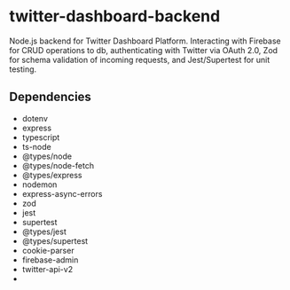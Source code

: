 # twitter-dashboard-backend

Node.js backend for Twitter Dashboard Platform. Interacting with Firebase for CRUD operations to db, authenticating with Twitter via OAuth 2.0, Zod for schema validation of incoming requests, and Jest/Supertest for unit testing.

## Dependencies

-   dotenv
-   express
-   typescript
-   ts-node
-   @types/node
-   @types/node-fetch
-   @types/express
-   nodemon
-   express-async-errors
-   zod
-   jest
-   supertest
-   @types/jest
-   @types/supertest
-   cookie-parser
-   firebase-admin
-   twitter-api-v2
-
